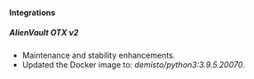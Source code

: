 
#### Integrations
##### AlienVault OTX v2
- Maintenance and stability enhancements.
- Updated the Docker image to: *demisto/python3:3.9.5.20070*.